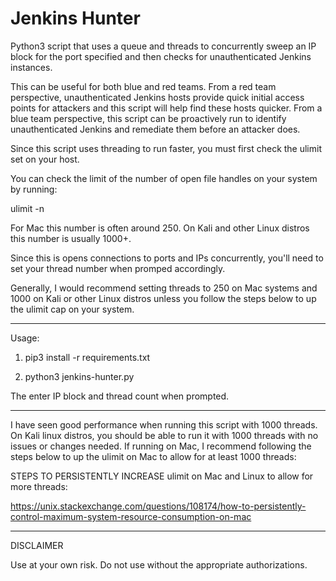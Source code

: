 # Jenkins Hunter

Python3 script that uses a queue and threads to concurrently sweep an IP block for the port specified and then checks for unauthenticated Jenkins instances.

This can be useful for both blue and red teams. From a red team perspective, unauthenticated Jenkins hosts provide quick initial access points for attackers and this script will help find these hosts quicker. From a blue team perspective, this script can be proactively run to identify unauthenticated Jenkins and remediate them before an attacker does.

Since this script uses threading to run faster, you must first check the ulimit set on your host.

You can check the limit of the number of open file handles on your system by running:

ulimit -n

For Mac this number is often around 250. On Kali and other Linux distros this number is usually 1000+.

Since this is opens connections to ports and IPs concurrently, you'll need to set your thread number when promped accordingly.

Generally, I would recommend setting threads to 250 on Mac systems and 1000 on Kali or other Linux distros unless you follow the steps below to up the ulimit cap on your system.

----------------------------------------

Usage:

1. pip3 install -r requirements.txt

2. python3 jenkins-hunter.py

The enter IP block and thread count when prompted.

-----------------------------------------

I have seen good performance when running this script with 1000 threads. On Kali linux distros, you should be able to run it with 1000 threads with no issues or changes needed. If running on Mac, I recommend following the steps below to up the ulimit on Mac to allow for at least 1000 threads:

STEPS TO PERSISTENTLY INCREASE ulimit on Mac and Linux to allow for more threads:

https://unix.stackexchange.com/questions/108174/how-to-persistently-control-maximum-system-resource-consumption-on-mac

----------------------------------------

DISCLAIMER

Use at your own risk. Do not use without the appropriate authorizations.
